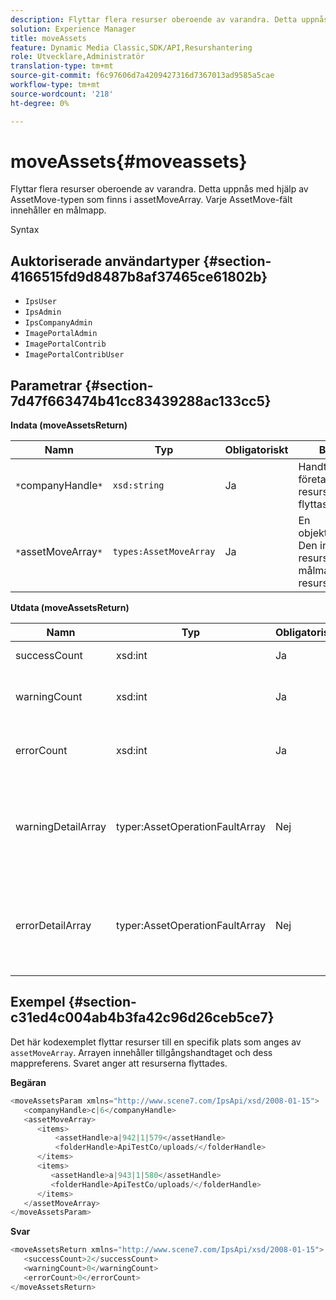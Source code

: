 ```yaml
---
description: Flyttar flera resurser oberoende av varandra. Detta uppnås med hjälp av AssetMove-typen som finns i assetMoveArray. Varje AssetMove-fält innehåller en målmapp.
solution: Experience Manager
title: moveAssets
feature: Dynamic Media Classic,SDK/API,Resurshantering
role: Utvecklare,Administratör
translation-type: tm+mt
source-git-commit: f6c97606d7a4209427316d7367013ad9585a5cae
workflow-type: tm+mt
source-wordcount: '218'
ht-degree: 0%

---
```



# moveAssets{#moveassets}

Flyttar flera resurser oberoende av varandra. Detta uppnås med hjälp av AssetMove-typen som finns i assetMoveArray. Varje AssetMove-fält innehåller en målmapp.

Syntax

## Auktoriserade användartyper {#section-4166515fd9d8487b8af37465ce61802b}

* `IpsUser`
* `IpsAdmin`
* `IpsCompanyAdmin`
* `ImagePortalAdmin`
* `ImagePortalContrib`
* `ImagePortalContribUser`

## Parametrar {#section-7d47f663474b41cc83439288ac133cc5}

**Indata (moveAssetsReturn)**

| Namn | Typ | Obligatoriskt | Beskrivning |
|---|---|---|---|
| `*`companyHandle`*` | `xsd:string` | Ja | Handtaget till företaget med resurser som ska flyttas. |
| `*`assetMoveArray`*` | `types:AssetMoveArray` | Ja | En objektflyttningsarray. Den innehåller en resurs och en målmapp för resursen. |

**Utdata (moveAssetsReturn)**

<table id="table_FD902FAB4F98413C8A051270ADD7D9C7"> 
 <thead> 
  <tr> 
   <th colname="col1" class="entry"> Namn </th> 
   <th colname="col2" class="entry"> Typ </th> 
   <th colname="col3" class="entry"> Obligatoriskt </th> 
   <th colname="col4" class="entry"> Beskrivning </th> 
  </tr> 
 </thead>
 <tbody> 
  <tr> 
   <td colname="col1"> <span class="codeph"> <span class="varname"> successCount</span> </span> </td> 
   <td colname="col2"> <span class="codeph"> xsd:int</span> </td> 
   <td colname="col3"> Ja </td> 
   <td colname="col4"> Antal resurser har flyttats. </td> 
  </tr> 
  <tr> 
   <td colname="col1"> <span class="codeph"> <span class="varname"> warningCount</span> </span> </td> 
   <td colname="col2"> <span class="codeph"> xsd:int</span> </td> 
   <td colname="col3"> Ja </td> 
   <td colname="col4"> Antal resurser som genererade varningar när åtgärden försökte flytta dem. </td> 
  </tr> 
  <tr> 
   <td colname="col1"> <span class="codeph"> <span class="varname"> errorCount</span> </span> </td> 
   <td colname="col2"> <span class="codeph"> xsd:int</span> </td> 
   <td colname="col3"> Ja </td> 
   <td colname="col4"> Antal resurser som genererade fel när åtgärden försökte flytta dem. </td> 
  </tr> 
  <tr> 
   <td colname="col1"> <span class="codeph"> <span class="varname"> warningDetailArray</span> </span> </td> 
   <td colname="col2"> <span class="codeph"> typer:AssetOperationFaultArray</span> </td> 
   <td colname="col3"> Nej </td> 
   <td colname="col4"> <span class="codeph"> </span>AssetOperationFaultssom innehåller: 
    <ul id="ul_689F4A87A68140F18DFB43868226A409"> 
     <li id="li_274C8BF5932F4AF584AA92F25E0F33C6">Resurser som utlöste varningarna. </li> 
     <li id="li_5CC4A9120CA94F968CAF0D0135C49E0A">Varningskoder. </li> 
     <li id="li_AEC91FA68B2E43BC8BAA108C743F5667">Orsak till varningen. </li> 
    </ul> </td> 
  </tr> 
  <tr> 
   <td colname="col1"> <span class="codeph"> <span class="varname"> errorDetailArray</span> </span> </td> 
   <td colname="col2"> <span class="codeph"> typer:AssetOperationFaultArray</span> </td> 
   <td colname="col3"> Nej </td> 
   <td colname="col4"> <span class="codeph"> </span>AssetOperationFaultssom innehåller: 
    <ul id="ul_C397BC384A134F429D01ADA28DF2E097"> 
     <li id="li_EAEBB5F539164480BA9EAA7C8FFBF69A">Resurser som orsakade felen. </li> 
     <li id="li_F96D5FBB2F7A402AA36D8DFA3971391D">Felkoder. </li> 
     <li id="li_F610415E416F43DDA4B1DBF1897E2F61">Orsak till felen. </li> 
    </ul> </td> 
  </tr> 
 </tbody> 
</table>

## Exempel {#section-c31ed4c004ab4b3fa42c96d26ceb5ce7}

Det här kodexemplet flyttar resurser till en specifik plats som anges av `assetMoveArray`. Arrayen innehåller tillgångshandtaget och dess mappreferens. Svaret anger att resurserna flyttades.

**Begäran**

```java
<moveAssetsParam xmlns="http://www.scene7.com/IpsApi/xsd/2008-01-15">
   <companyHandle>c|6</companyHandle>
   <assetMoveArray>
      <items>
          <assetHandle>a|942|1|579</assetHandle>
          <folderHandle>ApiTestCo/uploads/</folderHandle>
      </items>
      <items>
         <assetHandle>a|943|1|580</assetHandle>
         <folderHandle>ApiTestCo/uploads/</folderHandle>
      </items>
   </assetMoveArray>
</moveAssetsParam>
```

**Svar**

```java
<moveAssetsReturn xmlns="http://www.scene7.com/IpsApi/xsd/2008-01-15">
   <successCount>2</successCount>
   <warningCount>0</warningCount>
   <errorCount>0</errorCount>
</moveAssetsReturn>
```

